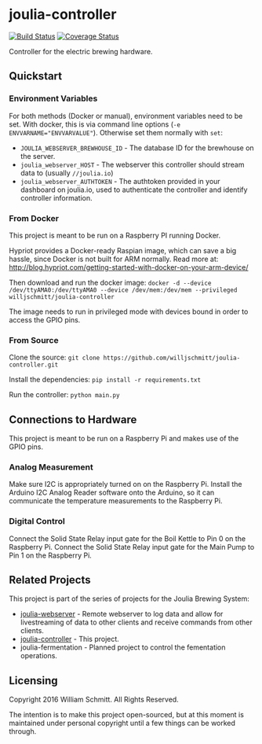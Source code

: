 # joulia-controller
[![Build Status](https://travis-ci.org/willjschmitt/joulia-controller.svg?branch=master)](https://travis-ci.org/willjschmitt/joulia-webserver) [![Coverage Status](https://coveralls.io/repos/github/willjschmitt/joulia-controller/badge.svg?branch=develop)](https://coveralls.io/github/willjschmitt/joulia-controller?branch=develop)

Controller for the electric brewing hardware.

## Quickstart
### Environment Variables
For both methods (Docker or manual), environment variables need to be set.
With docker, this is via command line options (`-e ENVVARNAME="ENVVARVALUE"`).
Otherwise set them normally with `set`:
 * `JOULIA_WEBSERVER_BREWHOUSE_ID` - The database ID for the brewhouse on the server.
 * `joulia_webserver_HOST` - The webserver this controller should stream data to (usually `//joulia.io`)
 * `joulia_webserver_AUTHTOKEN` - The authtoken provided in your dashboard on joulia.io, used to authenticate the controller and identify controller information.

### From Docker
This project is meant to be run on a Raspberry PI running Docker. 

Hypriot provides a Docker-ready Raspian image, which can save a big hassle,
since Docker is not built for ARM normally. Read more at:
http://blog.hypriot.com/getting-started-with-docker-on-your-arm-device/

Then download and run the docker image:
`docker -d --device /dev/ttyAMA0:/dev/ttyAMA0 --device /dev/mem:/dev/mem --privileged willjschmitt/joulia-controller`

The image needs to run in privileged mode with devices bound in order to access the GPIO pins.

### From Source
Clone the source:
`git clone https://github.com/willjschmitt/joulia-controller.git`

Install the dependencies:
`pip install -r requirements.txt`

Run the controller:
`python main.py`

## Connections to Hardware
This project is meant to be run on a Raspberry Pi and makes use of the GPIO pins.

### Analog Measurement
Make sure I2C is appropriately turned on on the Raspberry Pi. Install the Arduino I2C Analog Reader software onto the Arduino, so it can communicate the temperature measurements to the Raspberry Pi.

### Digital Control
Connect the Solid State Relay input gate for the Boil Kettle to Pin 0 on the Raspberry Pi.
Connect the Solid State Relay input gate for the Main Pump to Pin 1 on the Raspberry Pi.

## Related Projects
This project is part of the series of projects for the Joulia Brewing System:
* [joulia-webserver](https://github.com/willjschmitt/joulia-webserver) - Remote webserver to log data and allow for livestreaming of data to other clients and receive commands from other clients.
* [joulia-controller](https://github.com/willjschmitt/joula-controller) - This project.
* joulia-fermentation - Planned project to control the fementation operations.

## Licensing
Copyright 2016 William Schmitt. All Rights Reserved.

The intention is to make this project open-sourced, but at this moment is maintained under personal copyright until a few things can be worked through.
